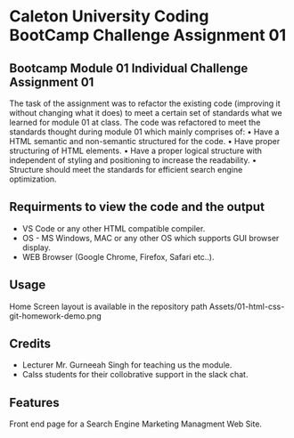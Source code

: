 # Caleton University Coding BootCamp Challenge Assignment 01

## Bootcamp Module 01 Individual Challenge Assignment 01

The task of the assignment was to refactor the existing code (improving it without changing what it does) to meet a certain set of standards what we learned for module 01 at class. The code was refactored to meet the standards thought during module 01 which mainly comprises of:
•	Have a HTML semantic and non-semantic structured for the code.
•	Have proper structuring of HTML elements.
•	Have a proper logical structure with independent of styling and positioning to increase the readability.
•	Structure should meet the standards for efficient search engine optimization.

## Requirments to view the code and the output

- VS Code or any other HTML compatible compiler.
- OS - MS Windows, MAC or any other OS which supports GUI browser display.
- WEB Browser (Google Chrome, Firefox, Safari etc..).


## Usage

Home Screen layout is available in the repository path Assets/01-html-css-git-homework-demo.png

## Credits

- Lecturer Mr. Gurneeah Singh for teaching us the module.
- Calss students for their collobrative support in the slack chat.


## Features

Front end page for a Search Engine Marketing Managment Web Site.

